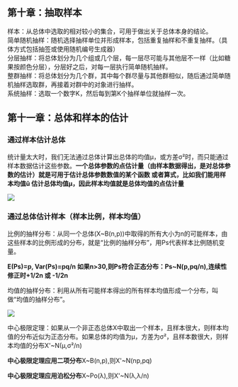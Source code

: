 ## 第十章：抽取样本
样本：从总体中选取的相对较小的集合，可用于做出关于总体本身的结论。  
简单随机抽样：随机选择抽样单位并形成样本，包括重复抽样和不重复抽样。（具体方式包括抽签或使用随机编号生成器）  
分层抽样：将总体划分为几个组或几个层，每一层尽可能与其他层不一样（比如糖果按颜色分层），分层好之后，对每一层执行简单随机抽样。  
整群抽样：将总体划分为几个群，其中每个群尽量与其他群相似，随后通过简单随机抽样选取群，再接着对群中的对象进行抽样。  
系统抽样：选取一个数字K，然后每到第K个抽样单位就抽样一次。
## 第十一章：总体和样本的估计
### 通过样本估计总体
统计量太大时，我们无法通过总体计算出总体的均值μ，或方差σ²时，而只能通过样本数据估计这些参数。**一个总体参数的点估计量（由样本数据得出，是对总体参数的估计）就是可用于估计总体参数数值的某个函数
或者算式，比如我们能用样本均值û 估计总体均值μ，因此样本均值就是总体均值的点估计量**

![](https://github.com/daacheng/PythonBasic/blob/master/pic/11.png?raw=true)

### 通过总体估计样本（样本比例，样本均值）
比例的抽样分布：从同一个总体(X~B(n,p))中取得的所有大小为n的可能样本，由这些样本的比例形成的分布，就是“比例的抽样分布”，用Ps代表样本比例随机变量。

**E(Ps)=p,  Var(Ps)=pq/n  如果n>30,则Ps符合正态分布：Ps~N(p,pq/n),连续性修正时+1/2n 或 -1/2n**

均值的抽样分布：利用从所有可能样本得出的所有样本均值形成一个分布，叫做“均值的抽样分布”。

![](https://github.com/daacheng/PythonBasic/blob/master/pic/112.png?raw=true)

中心极限定理：如果从一个非正态总体X中取出一个样本，且样本很大，则样本均值的分布近似为正态分布。如果总体的均值为μ，方差为σ²，且样本数很大，则样本均值的分布X'~N(μ,σ²/n)

**中心极限定理应用二项分布**X~B(n,p),则X'~N(np,pq)

**中心极限定理应用泊松分布**X~Po(λ),则X'~N(λ,λ/n)
